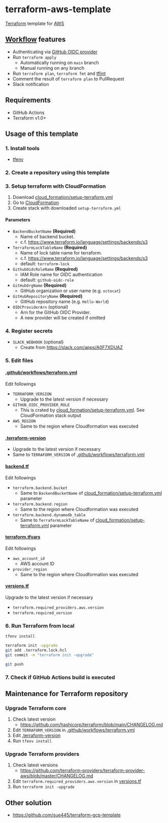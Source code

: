 # terraform-aws-template
[Terraform](https://www.terraform.io/) template for [AWS](https://aws.amazon.com/)

## [Workflow](.github/workflows/terraform.yml) features
* Authenticating via [GitHub OIDC provider](https://docs.github.com/en/actions/deployment/security-hardening-your-deployments/configuring-openid-connect-in-amazon-web-services)
* Run `terraform apply`
    * Automatically running on `main` branch
    * Manual running on any branch
* Run `terraform plan`, `terraform fmt` and [tflint](https://github.com/terraform-linters/tflint)
* Comment the result of `terraform plan` to PullRequest
* Slack notification

## Requirements
* GitHub Actions
* Terraform v1.0+

## Usage of this template
### 1. Install tools
* [tfenv](https://github.com/tfutils/tfenv)

### 2. Create a repository using this template

### 3. Setup terraform with CloudFormation
1. Download [cloud_formation/setup-terraform.yml](cloud_formation/setup-terraform.yml)
2. Go to [CloudFormation](https://console.aws.amazon.com/console/home)
3. Create stack with downloaded `setup-terraform.yml`

#### Parameters
* `BackendBucketName` **(Required)**
  * Name of backend bucket. 
  * c.f. https://www.terraform.io/language/settings/backends/s3
* `TerraformLockTableName` **(Required)**
  * Name of lock table name for terraform. 
  * c.f. https://www.terraform.io/language/settings/backends/s3
  * default: `terraform-lock`
* `GithubOidcRoleName` **(Required)**
  * IAM Role name for OIDC authentication
  * default: `github-oidc-role`
* `GitHubOrgName` **(Required)**
  * GitHub organization or user name (e.g. `octocat`)
* `GitHubRepositoryName` **(Required)**
  * GitHub repository name (e.g. `Hello-World`)
* `OIDCProviderArn` (optional)
  * Arn for the GitHub OIDC Provider.
  * A new provider will be created if omitted

### 4. Register secrets
* `SLACK_WEBHOOK` (optional)
    * Create from https://slack.com/apps/A0F7XDUAZ

### 5. Edit files
#### [.github/workflows/terraform.yml](.github/workflows/terraform.yml)
Edit followings

* `TERRAFORM_VERSION`
  * Upgrade to the latest version if necessary
* `GITHUB_OIDC_PROVIDER_ROLE`
  * This is crated by [cloud_formation/setup-terraform.yml](cloud_formation/setup-terraform.yml). See CloudFormation stack output
* `AWS_REGION`
  * Same to the region where Cloudformation was executed

#### [.terraform-version](.terraform-version)
* Upgrade to the latest version if necessary
* Same to `TERRAFORM_VERSION` of [.github/workflows/terraform.yml](.github/workflows/terraform.yml)

#### [backend.tf](backend.tf)
Edit followings

* `terraform.backend.bucket`
  * Same to `BackendBucketName` of [cloud_formation/setup-terraform.yml](cloud_formation/setup-terraform.yml) parameter
* `terraform.backend.region`
  * Same to the region where Cloudformation was executed
* `terraform.backend.dynamodb_table`
  * Same to `TerraformLockTableName` of [cloud_formation/setup-terraform.yml](cloud_formation/setup-terraform.yml) parameter

#### [terraform.tfvars](terraform.tfvars)
Edit followings

* `aws_account_id`
  * AWS account ID
* `provider_region`
  * Same to the region where Cloudformation was executed

#### [versions.tf](versions.tf)
Upgrade to the latest version if necessary

* `terraform.required_providers.aws.version`
* `terraform.required_version`

### 6. Run Terraform from local
```bash
tfenv install

terraform init -upgrade
git add .terraform.lock.hcl
git commit -m "terraform init -upgrade"

git push
```

### 7. Check if GitHub Actions build is executed

## Maintenance for Terraform repository
### Upgrade Terraform core
1. Check latest version
    * https://github.com/hashicorp/terraform/blob/main/CHANGELOG.md
2. Edit `TERRAFORM_VERSION` in [.github/workflows/terraform.yml](.github/workflows/terraform.yml)
3. Edit [.terraform-version](.terraform-version)
4. Run `tfenv install`

### Upgrade Terraform providers
1. Check latest versions
    * https://github.com/terraform-providers/terraform-provider-aws/blob/master/CHANGELOG.md
2. Edit `terraform.required_providers.aws.version` in [versions.tf](versions.tf)
3. Run `terraform init -upgrade`

## Other solution
* https://github.com/sue445/terraform-gcp-template
